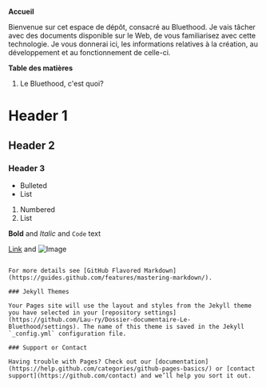 **Accueil**

Bienvenue sur cet espace de dépôt, consacré au Bluethood. Je vais tâcher avec des documents disponible sur le Web, de vous familiarisez avec cette technologie.
Je vous donnerai ici, les informations relatives à  la création, au développement et au fonctionnement de celle-ci.

**Table des matières**

1. Le Bluethood, c'est quoi?


# Header 1
## Header 2
### Header 3

- Bulleted
- List

1. Numbered
2. List

**Bold** and _Italic_ and `Code` text

[Link](url) and ![Image](src)
```

For more details see [GitHub Flavored Markdown](https://guides.github.com/features/mastering-markdown/).

### Jekyll Themes

Your Pages site will use the layout and styles from the Jekyll theme you have selected in your [repository settings](https://github.com/Lau-ry/Dossier-documentaire-Le-Bluethood/settings). The name of this theme is saved in the Jekyll `_config.yml` configuration file.

### Support or Contact

Having trouble with Pages? Check out our [documentation](https://help.github.com/categories/github-pages-basics/) or [contact support](https://github.com/contact) and we’ll help you sort it out.

